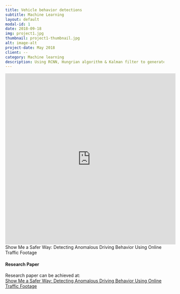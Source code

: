 ```yaml
---
title: Vehicle behavior detections
subtitle: Machine Learning
layout: default
modal-id: 1
date: 2018-09-18
img: project1.jpg
thumbnail: project1-thumbnail.jpg
alt: image-alt
project-date: May 2018
client: --
category: Machine learning
description: Using RCNN, Hungrian algorithm & Kalman filter to generate an integrated system that accurately detects, tracks and classifies vehicles using online traffic camera feed.</br>Thanks to our supervisors Elham Naghizade & Kourosh Khoshelhamteam, also team members Xiao Zheng & Weizhang Chen, 
---
```


<iframe width="540" height="540" src="https://www.youtube.com/embed/mTFlKedstPs" frameborder="0" allow="accelerometer; autoplay; encrypted-media; gyroscope; picture-in-picture" allowfullscreen></iframe>
<figcaption class="caption">Show Me a Safer Way: Detecting Anomalous Driving Behavior Using Online Traffic Footage</figcaption>


#### Research Paper
Research paper can be achieved at:   
[Show Me a Safer Way: Detecting Anomalous Driving Behavior Using Online Traffic Footage](https://github.com/JoyceWufm/joycewufm.github.io/blob/master/docs/Show_Me_a_Safer_Way__Detecting_Anomalous_Driving_Behavior_Using_Online_Traffic_Footage.pdf)


      